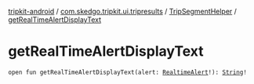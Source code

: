 [tripkit-android](../../index.md) / [com.skedgo.tripkit.ui.tripresults](../index.md) / [TripSegmentHelper](index.md) / [getRealTimeAlertDisplayText](./get-real-time-alert-display-text.md)

# getRealTimeAlertDisplayText

`open fun getRealTimeAlertDisplayText(alert: `[`RealtimeAlert`](../../com.skedgo.android.common.model/-realtime-alert/index.md)`!): `[`String`](https://kotlinlang.org/api/latest/jvm/stdlib/kotlin/-string/index.html)`!`